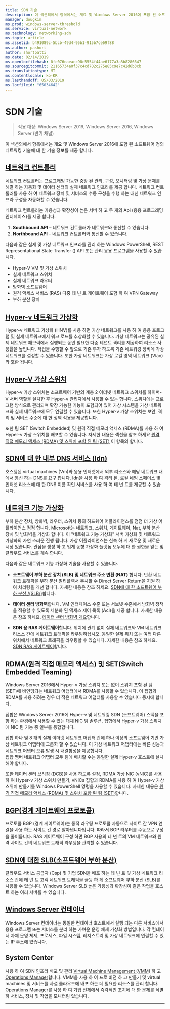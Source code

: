 ```yaml
---
title: SDN 기술
description: 이 섹션의에서 항목에서는 개요 및 Windows Server 2016에 포함 된 소프트웨어 정의 네트워킹 기술에 대 한 기술 정보를 제공 합니다.
manager: dougkim
ms.prod: windows-server-threshold
ms.service: virtual-network
ms.technology: networking-sdn
ms.topic: article
ms.assetid: b491089c-5bcb-49d4-95b1-915b7ce69f88
ms.author: pashort
author: shortpatti
ms.date: 02/14/2019
ms.openlocfilehash: 0fc076eaeacc98c5554f44ae6177a3a8b8286647
ms.sourcegitcommit: 21165734a0f37c4cd702c275e85c9e7c42d6b3cb
ms.translationtype: MT
ms.contentlocale: ko-KR
ms.lasthandoff: 05/03/2019
ms.locfileid: "65034642"
---
```

# <a name="sdn-technologies"></a>SDN 기술

>적용 대상: Windows Server 2019, Windows Server 2016, Windows Server (반기 채널)

이 섹션의에서 항목에서는 개요 및 Windows Server 2016에 포함 된 소프트웨어 정의 네트워킹 기술에 대 한 기술 정보를 제공 합니다.  

## <a name="network-controllernetwork-controllernetwork-controllermd"></a>[네트워크 컨트롤러](network-controller/Network-Controller.md)

네트워크 컨트롤러는 프로그래밍 가능한 중앙 된 관리, 구성, 모니터링 및 가상 문제를 해결 하는 자동화 및 데이터 센터의 실제 네트워크 인프라를 제공 합니다. 네트워크 컨트롤러를 사용 하 여 네트워크 장치 및 서비스의 수동 구성을 수행 하는 대신 네트워크 인프라 구성을 자동화할 수 있습니다. 

네트워크 컨트롤러는 가용성과 확장성이 높은 서버 하 고 두 개의 Api (응용 프로그래밍 인터페이스)를 제공 합니다.

1. **Southbound API** – 네트워크 컨트롤러가 네트워크와 통신할 수 있습니다.
2. **Northbound API** – 네트워크 컨트롤러와 통신할 수 있습니다.

다음과 같은 실제 및 가상 네트워크 인프라를 관리 하는 Windows PowerShell, REST Representational State Transfer () API 또는 관리 응용 프로그램을 사용할 수 있습니다.

- Hyper-V VM 및 가상 스위치 
- 실제 네트워크 스위치 
- 실제 네트워크 라우터 
- 방화벽 소프트웨어 
- 원격 액세스 서비스 (RAS) 다중 테 넌 트 게이트웨이 포함 하 여 VPN Gateway 
- 부하 분산 장치 
  
## <a name="hyper-v-network-virtualizationhyper-v-network-virtualizationhyper-v-network-virtualizationmd"></a>[Hyper-v 네트워크 가상화](hyper-v-network-virtualization/Hyper-V-Network-Virtualization.md)

Hyper-v 네트워크 가상화 (HNV)를 사용 하면 가상 네트워크를 사용 하 여 응용 프로그램 및 실제 네트워크에서 워크 로드를 추상화할 수 있습니다. 가상 네트워크는 공유된 실제 네트워크 패브릭에서 실행되는 동안 필요한 다중 테넌트 격리를 제공하여 리소스 사용률을 높입니다. 작업을 수행할 수 앞으로 기존 투자 하도록 기존 네트워킹 장비에 가상 네트워크를 설정할 수 있습니다. 또한 가상 네트워크는 가상 로컬 영역 네트워크 (Vlan)와 호환 됩니다.
  
## <a name="hyper-v-virtual-switchvirtualizationhyper-v-virtual-switchhyper-v-virtual-switchmd"></a>[Hyper-V 가상 스위치](../../../virtualization/hyper-v-virtual-switch/Hyper-V-Virtual-Switch.md) 

Hyper-v 가상 스위치는 소프트웨어 기반의 계층 2 이더넷 네트워크 스위치를 하이퍼-V 서버 역할을 설치한 후 Hyper-v 관리자에서 사용할 수 있는 합니다. 스위치에는 프로그램 방식으로 관리되며 확장 가능한 기능이 포함되어 있어 가상 시스템을 가상 네트워크와 실제 네트워크에 모두 연결할 수 있습니다. 또한 Hyper-v 가상 스위치는 보안, 격리 및 서비스 수준에 대 한 정책 적용을 제공합니다.
  
또한 팀 SET (Switch Embedded) 및 원격 직접 메모리 액세스 (RDMA)를 사용 하 여 Hyper-v 가상 스위치를 배포할 수 있습니다. 자세한 내용은 섹션을 참조 하세요 [원격 직접 메모리 액세스 (RDMA) 및 스위치 포함 된 팀 (SET)](#remote-direct-memory-access-rdma-and-switch-embedded-teaming-set) 이 항목의 합니다.

## <a name="internal-dns-service-idns-for-sdnidns-for-sdnmd"></a>[SDN에 대 한 내부 DNS 서비스 (Idn)](Idns-for-Sdn.md)

호스팅된 virtual machines (Vm)와 응용 인터넷에서 외부 리소스와 해당 네트워크 내에서 통신 하는 DNS를 요구 합니다. Idn을 사용 하 여 격리 된, 로컬 네임 스페이스 및 인터넷 리소스에 대 한 DNS 이름 확인 서비스를 사용 하 여 테 넌 트를 제공할 수 있습니다. 
  
## <a name="network-function-virtualizationnetwork-function-virtualizationnetwork-function-virtualizationmd"></a>[네트워크 기능 가상화](network-function-virtualization/Network-Function-Virtualization.md)

부하 분산 장치, 방화벽, 라우터, 스위치 등의 하드웨어 어플라이언스를 점점 더 가상 어플라이언스 점점 합니다. Microsoft는 네트워크, 스위치, 게이트웨이, Nat, 부하 분산 장치 및 방화벽을 가상화 합니다. 이 "네트워크 기능 가상화" 서버 가상화 및 네트워크 가상화의 자연 스러운 진행 됩니다. 가상 어플라이언스는 신속 하 게 새로운 및 새로운 시장 있습니다. 관심을 생성 하 고 업계 동향 가상화 플랫폼 모두에 대 한 권한을 얻는 및 클라우드 서비스를 계속 합니다. 
  
다음과 같은 네트워크 기능 가상화 기술을 사용할 수 있습니다.  
  
-   **소프트웨어 부하 분산 장치 (SLB) 및 네트워크 주소 변환 (NAT)** 합니다. 반환 네트워크 트래픽을 부하 분산 멀티플렉서 무시할 수 Direct Server Return을 지원 하 여 처리량을 개선 합니다. 자세한 내용은 참조 하세요. [SDN에 대 한 소프트웨어 부하 분산 /(SLB/)](network-function-virtualization/software-load-balancing-for-sdn.md)합니다.
  
-   **데이터 센터 방화벽**합니다. VM 인터페이스 수준 또는 서브넷 수준에서 방화벽 정책을 적용할 수 있도록 세분화 된 액세스 제어 목록 (Acl)을 제공 합니다. 자세한 내용은 참조 하세요. [데이터 센터 방화벽 개요](network-function-virtualization/Datacenter-Firewall-Overview.md)합니다.
  
-   **SDN 용 RAS 게이트웨이**합니다. 위치에 관계 없이 실제 네트워크와 VM 네트워크 리소스 간에 네트워크 트래픽을 라우팅하십시오. 동일한 실제 위치 또는 여러 다른 위치에서 네트워크 트래픽을 라우팅할 수 있습니다. 자세한 내용은 참조 하세요. [SDN RAS 게이트웨이](network-function-virtualization/RAS-Gateway-for-SDN.md)합니다.

## <a name="remote-direct-memory-access-rdma-and-switch-embedded-teaming-set"></a>RDMA(원격 직접 메모리 액세스) 및 SET(Switch Embedded Teaming)  
Windows Server 2016에서 Hyper-v 가상 스위치 또는 없이 스위치 포함 된 팀 (SET)에 바인딩되는 네트워크 어댑터에서 RDMA를 사용할 수 있습니다. 이 집합과 RDMA를 사용 하려는 경우 더 적은 네트워크 어댑터를 사용할 수 있습니다 동시에 합니다.  
  
집합은 Windows Server 2016에 Hyper-v 및 네트워킹 SDN (소프트웨어) 스택을 포함 하는 환경에서 사용할 수 있는 대체 NIC 팀 솔루션. 집합에서 Hyper-v 가상 스위치에 NIC 팀 기능 중 일부를 통합합니다.  
  
집합 하나 및 8 개의 실제 이더넷 네트워크 어댑터 간에 하나 이상의 소프트웨어 기반 가상 네트워크 어댑터에 그룹화 할 수 있습니다. 이 가상 네트워크 어댑터에는 빠른 성능과 네트워크 어댑터 오류 발생 시 내결함성을 제공합니다.  
집합 멤버 네트워크 어댑터 모두 팀에 배치할 수는 동일한 실제 Hyper-v 호스트에 설치 해야 합니다.  
  
또한 데이터 센터 브리징 (DCB)을 사용 하도록 설정, RDMA 가상 NIC (vNIC)를 사용 하 여 Hyper-v 가상 스위치 만들기, vNICs 집합과 RDMA를 사용 하 여 Hyper-v 가상 스위치 만들기를 Windows PowerShell 명령을 사용할 수 있습니다. 자세한 내용은 [원격 직접 메모리 액세스 (RDMA) 및 스위치 포함 된 팀 (SET)](https://docs.microsoft.com/windows-server/virtualization/hyper-v-virtual-switch/rdma-and-switch-embedded-teaming.md)합니다.

## <a name="border-gateway-protocol-bgpremoteremote-accessbgpborder-gateway-protocol-bgpmd"></a>[BGP(경계 게이트웨이 프로토콜)](../../../remote/remote-access/bgp/Border-Gateway-Protocol-BGP.md)
  
프로토콜 BGP (경계 게이트웨이)는 동적 라우팅 프로토콜 자동으로 사이트 간 VPN 연결을 사용 하는 사이트 간 경로 알아냅니다입니다. 따라서 BGP 라우터를 수동으로 구성을 줄어듭니다.   RAS 게이트웨이 구성 하면 BGP 사용의 테 넌 트의 VM 네트워크와 원격 사이트 간의 네트워크 트래픽 라우팅을 관리할 수 있습니다.  
  
## <a name="software-load-balancing-slb-for-sdnnetwork-function-virtualizationsoftware-load-balancing-for-sdnmd"></a>[SDN에 대한 SLB(소프트웨어 부하 분산)](network-function-virtualization/software-load-balancing-for-sdn.md)
클라우드 서비스 공급자 (Csp) 및 기업 SDN을 배포 하는 테 넌 트 및 가상 네트워크 리소스 간에 테 넌 트 고객 네트워크 트래픽을 균등 하 게 소프트웨어 부하 분산 (SLB)를 사용할 수 있습니다. Windows Server SLB 높은 가용성과 확장성이 같은 작업을 호스트 하는 여러 서버를 수 있습니다. 

## <a name="windows-server-containerscontainerscontainer-networking-overviewmd"></a>[Windows Server 컨테이너](Containers/Container-networking-overview.md)

Windows Server 컨테이너는 동일한 컨테이너 호스트에서 실행 되는 다른 서비스에서 응용 프로그램 또는 서비스를 분리 하는 가벼운 운영 체제 가상화 방법입니다. 각 컨테이너 자체 운영 체제, 프로세스, 파일 시스템, 레지스트리 및 가상 네트워크에 연결할 수 있는 IP 주소에 있습니다. 

## <a name="system-center"></a>System Center

사용 하 여 SDN 인프라 배포 및 관리 [Virtual Machine Management (VMM)](https://docs.microsoft.com/system-center/vmm/) 하 고 [Operations Manager](https://docs.microsoft.com/system-center/scom/)합니다. VMM을 사용 하 여 프로 비전 하 고 만들기 및 virtual machines 및 서비스를 사설 클라우드에 배포 하는 데 필요한 리소스를 관리 합니다.  Operations Manager를 사용 하 여 기업 전체에서 즉각적인 조치에 대 한 문제를 식별 하 서비스, 장치 및 작업을 모니터링 있습니다. 


---